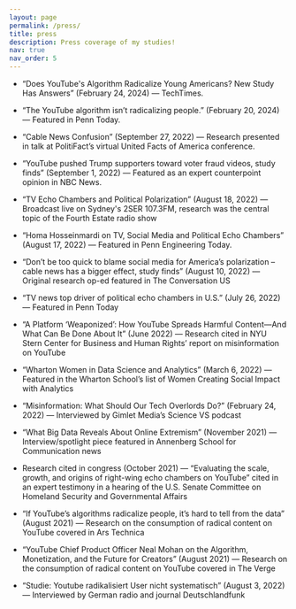 ```yaml
---
layout: page
permalink: /press/
title: press
description: Press coverage of my studies!
nav: true
nav_order: 5
---
```


* “Does YouTube's Algorithm Radicalize Young Americans? New Study Has Answers” (February 24, 2024) — TechTimes.

* “The YouTube algorithm isn’t radicalizing people.” (February 20, 2024) — Featured in Penn Today.

* “Cable News Confusion” (September 27, 2022) — Research presented in talk at PolitiFact’s virtual United
Facts of America conference.

* “YouTube pushed Trump supporters toward voter fraud videos, study finds” (September 1, 2022) — Featured
as an expert counterpoint opinion in NBC News.

* “TV Echo Chambers and Political Polarization” (August 18, 2022) — Broadcast live on Sydney's 2SER
107.3FM, research was the central topic of the Fourth Estate radio show

* “Homa Hosseinmardi on TV, Social Media and Political Echo Chambers” (August 17, 2022) — Featured in
Penn Engineering Today.

* “Don’t be too quick to blame social media for America’s polarization – cable news has a bigger effect, study
finds” (August 10, 2022) — Original research op-ed featured in The Conversation US

* “TV news top driver of political echo chambers in U.S.” (July 26, 2022) — Featured in Penn Today

* “A Platform ‘Weaponized’: How YouTube Spreads Harmful Content—And What Can Be Done About It”
(June 2022) — Research cited in NYU Stern Center for Business and Human Rights’ report on
misinformation on YouTube

* “Wharton Women in Data Science and Analytics” (March 6, 2022) — Featured in the Wharton School’s list
of Women Creating Social Impact with Analytics

* “Misinformation: What Should Our Tech Overlords Do?” (February 24, 2022) — Interviewed by Gimlet
Media’s Science VS podcast

* “What Big Data Reveals About Online Extremism” (November 2021) — Interview/spotlight piece featured in
Annenberg School for Communication news

* Research cited in congress (October 2021) — “Evaluating the scale, growth, and origins of right-wing echo
chambers on YouTube” cited in an expert testimony in a hearing of the U.S. Senate Committee on Homeland
Security and Governmental Affairs

* “If YouTube’s algorithms radicalize people, it’s hard to tell from the data” (August 2021) — Research on the
consumption of radical content on YouTube covered in Ars Technica

* “YouTube Chief Product Officer Neal Mohan on the Algorithm, Monetization, and the Future for Creators”
(August 2021) — Research on the consumption of radical content on YouTube covered in The Verge

* “Studie: Youtube radikalisiert User nicht systematisch” (August 3, 2022) — Interviewed by German radio and
journal Deutschlandfunk
